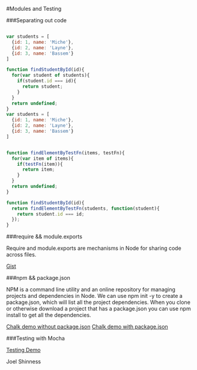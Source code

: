 #Modules and Testing

###Separating out code
```javascript

var students = [
  {id: 1, name: 'Miche'},
  {id: 2, name: 'Layne'},
  {id: 3, name: 'Bassem'}
]

function findStudentById(id){
  for(var student of students){
    if(student.id === id){
      return student;
    }
  }
  return undefined;
}
var students = [
  {id: 1, name: 'Miche'},
  {id: 2, name: 'Layne'},
  {id: 3, name: 'Bassem'}
]


function findElementByTestFn(items, testFn){
  for(var item of items){
    if(testFn(item)){
      return item;
    }
  }
  return undefined;
}

function findStudentById(id){
  return findElementByTestFn(students, function(student){
    return student.id === id;
  });
}
```
###require && module.exports


Require and module.exports are mechanisms in Node for sharing code across files.

[Gist](https://mandrillapp.com/track/click/30244704/gist.github.com?p=eyJzIjoiR1ptSHJpZVdFSTR1aEhLcDZGMFlyQk1wdTNzIiwidiI6MSwicCI6IntcInVcIjozMDI0NDcwNCxcInZcIjoxLFwidXJsXCI6XCJodHRwczpcXFwvXFxcL2dpc3QuZ2l0aHViLmNvbVxcXC9Kb2VsQ29kZXNcXFwvMzU3OTc1M2ExZGQ2YmE0M2YzN2NlNDc3NzZlMGVlMjdcIixcImlkXCI6XCI1YjA0YmVmYTUyMGQ0ZmVmYjY5Y2E4YmExYmZlYWEwMFwiLFwidXJsX2lkc1wiOltcImY0ZTBlZTYyOWEwNjAwYmIzYTViZmMxYmZkYjczYmM4MGQ3MWEwZmRcIl19In0)

###npm && package.json

NPM is a command line utility and an online repository for managing projects and dependencies in Node. We can use npm init -y to create a package.json, which will list all the project dependencies. When you clone or otherwise download a project that has a package.json you can use npm install to get all the dependencies.

[Chalk demo without package.json](https://mandrillapp.com/track/click/30244704/gist.github.com?p=eyJzIjoiSUJ6SUtmQm9BOEZRRkRSMFJfQ1M3ZmJLQjlvIiwidiI6MSwicCI6IntcInVcIjozMDI0NDcwNCxcInZcIjoxLFwidXJsXCI6XCJodHRwczpcXFwvXFxcL2dpc3QuZ2l0aHViLmNvbVxcXC9Kb2VsQ29kZXNcXFwvOTAyNzkzMjg1MjE1MjlmYjY3ZWZhZTNlMjFlYjQ0YjBcIixcImlkXCI6XCI1YjA0YmVmYTUyMGQ0ZmVmYjY5Y2E4YmExYmZlYWEwMFwiLFwidXJsX2lkc1wiOltcIjFmZTAyODA3YTY5OWM4MDIyMDFlOTIwODNhOGE5NmMxY2M1MDQ0ZjdcIl19In0)
[Chalk demo with package.json](https://mandrillapp.com/track/click/30244704/gist.github.com?p=eyJzIjoiQ3gtS3kzbXZXWlhqemhzRzlvb0NJSVk1TzQ0IiwidiI6MSwicCI6IntcInVcIjozMDI0NDcwNCxcInZcIjoxLFwidXJsXCI6XCJodHRwczpcXFwvXFxcL2dpc3QuZ2l0aHViLmNvbVxcXC9Kb2VsQ29kZXNcXFwvNmU4ZDUzNzUzMTA3ZWM5M2JmMzQ1NmY3MDRmYzdhOGFcIixcImlkXCI6XCI1YjA0YmVmYTUyMGQ0ZmVmYjY5Y2E4YmExYmZlYWEwMFwiLFwidXJsX2lkc1wiOltcIjg5YzkwYWI3YjhlN2E4N2I3NjNlMGIzMDQxNjI1OTNjNjg2NDgwNjJcIl19In0)

###Testing with Mocha

[Testing Demo](https://mandrillapp.com/track/click/30244704/gist.github.com?p=eyJzIjoiSDh5OERTTHY3WFFuMVlZS2tuWmN6dkdOaTlBIiwidiI6MSwicCI6IntcInVcIjozMDI0NDcwNCxcInZcIjoxLFwidXJsXCI6XCJodHRwczpcXFwvXFxcL2dpc3QuZ2l0aHViLmNvbVxcXC9Kb2VsQ29kZXNcXFwvZjE2NTQ0YTcwYTg2MDUzNWNiYWE1ZjYxZGNiZTA5YmVcIixcImlkXCI6XCI1YjA0YmVmYTUyMGQ0ZmVmYjY5Y2E4YmExYmZlYWEwMFwiLFwidXJsX2lkc1wiOltcImE1ODg0MzUzYTU5NjVlNTU5MGZhZjQ3ZjIwYTEzMjNhZjQ2NDFkZWRcIl19In0)

Joel Shinness

